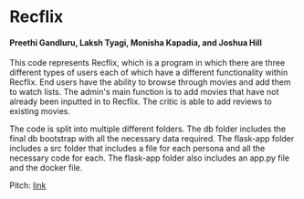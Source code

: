 # Recflix 
#### Preethi Gandluru, Laksh Tyagi, Monisha Kapadia, and Joshua Hill 

This code represents Recflix, which is a program in which there are three 
different types of users each of which have a different functionality 
within Recflix. End users have the ability to browse through movies and 
add them to watch lists. The admin's main function is to add movies 
that have not already been inputted in to Recflix. The critic is able to 
add reviews to existing movies. 

The code is split into multiple different folders. The db folder includes the final db bootstrap with all the necessary data 
required. The flask-app folder includes a src folder that includes a file 
for each persona and all the necessary code for each. The flask-app folder 
also includes an app.py file and the docker file. 

Pitch: [link](https://nam12.safelinks.protection.outlook.com/?url=https%3A%2F%2Fwww.youtube.com%2Fwatch%3Fv%3DsjnMiqXtTc4&data=05%7C01%7Cgandluru.p%40northeastern.edu%7C2dba20f58ca1428e7d0408dadcb98d3f%7Ca8eec281aaa34daeac9b9a398b9215e7%7C0%7C0%7C638064986740915071%7CUnknown%7CTWFpbGZsb3d8eyJWIjoiMC4wLjAwMDAiLCJQIjoiV2luMzIiLCJBTiI6Ik1haWwiLCJXVCI6Mn0%3D%7C3000%7C%7C%7C&sdata=OqpjTM495FlrKHii3zwernsyRuYevlceDCMjN5b0mog%3D&reserved=0)

